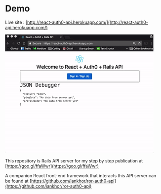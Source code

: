 Demo
====

Live site : [http://react-auth0-api.herokuapp.com/](http://react-auth0-api.herokuapp.com/)

![API Demo.gif](https://github.com/iankhor/files/blob/master/ror-auth0-api/2.%20API%20Demo.gif)  

This repository is Rails API server for my step by step publication at [https://goo.gl/ffaWwr](https://goo.gl/ffaWwr)

A companion React front-end framework that interacts this API server can be found at 
[https://github.com/iankhor/ror-auth0-api](https://github.com/iankhor/ror-auth0-api)

